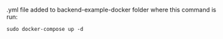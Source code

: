 .yml file added to backend-example-docker folder where this command is run:
```
sudo docker-compose up -d
```
